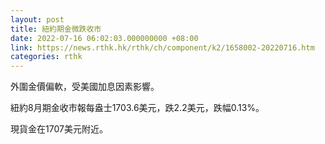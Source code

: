 ```yaml
---
layout: post
title: 紐約期金微跌收市
date: 2022-07-16 06:02:03.000000000 +08:00
link: https://news.rthk.hk/rthk/ch/component/k2/1658002-20220716.htm
categories: rthk
---
```


外圍金價偏軟，受美國加息因素影響。

紐約8月期金收市報每盎士1703.6美元，跌2.2美元，跌幅0.13%。

現貨金在1707美元附近。
